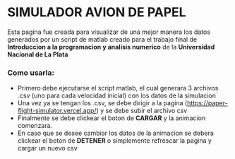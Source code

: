 # SIMULADOR AVION DE PAPEL

Esta pagina fue creada para visualizar de una mejor manera los datos generados por un
script de matlab creado para el trabajo final de **Introduccion a la programacion y analisis numerico** de la **Universidad Nacional de La Plata**

### Como usarla:

- Primero debe ejecutarse el script matlab, el cual generara 3 archivos .csv (uno para cada velocidad inicial) con los datos de la simulacion
- Una vez ya se tengan los .csv, se debe dirigir a la pagina (https://paper-flight-simulator.vercel.app/) y se debe subir el archivo csv
- Finalmente se debe clickear el boton de **CARGAR** y la animacion comenzara.
- En caso que se desee cambiar los datos de la animacion se debera clickear el boton de **DETENER** o simplemente refrescar la pagina y cargar un nuevo csv
